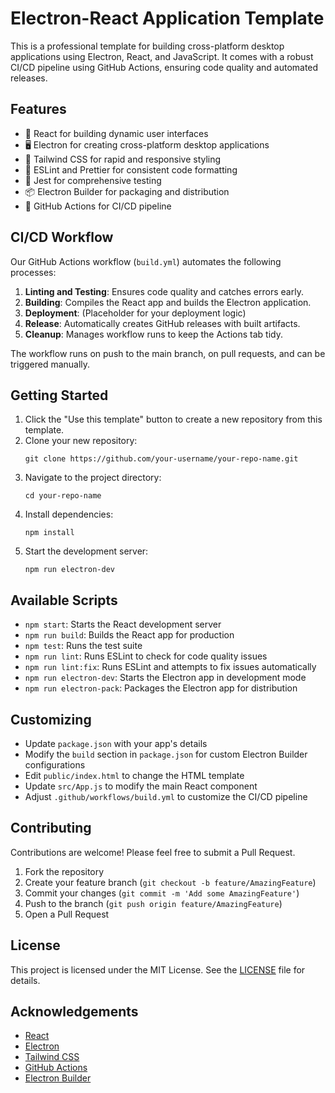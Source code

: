 # Electron-React Application Template

This is a professional template for building cross-platform desktop applications using Electron, React, and JavaScript. It comes with a robust CI/CD pipeline using GitHub Actions, ensuring code quality and automated releases.

## Features

- 🚀 React for building dynamic user interfaces
- 🖥️ Electron for creating cross-platform desktop applications
- 🎨 Tailwind CSS for rapid and responsive styling
- 📏 ESLint and Prettier for consistent code formatting
- 🧪 Jest for comprehensive testing
- 📦 Electron Builder for packaging and distribution
- 🔄 GitHub Actions for CI/CD pipeline

## CI/CD Workflow

Our GitHub Actions workflow (`build.yml`) automates the following processes:

1. **Linting and Testing**: Ensures code quality and catches errors early.
2. **Building**: Compiles the React app and builds the Electron application.
3. **Deployment**: (Placeholder for your deployment logic)
4. **Release**: Automatically creates GitHub releases with built artifacts.
5. **Cleanup**: Manages workflow runs to keep the Actions tab tidy.

The workflow runs on push to the main branch, on pull requests, and can be triggered manually.

## Getting Started

1. Click the "Use this template" button to create a new repository from this template.
2. Clone your new repository:
   ```
   git clone https://github.com/your-username/your-repo-name.git
   ```
3. Navigate to the project directory:
   ```
   cd your-repo-name
   ```
4. Install dependencies:
   ```
   npm install
   ```
5. Start the development server:
   ```
   npm run electron-dev
   ```

## Available Scripts

- `npm start`: Starts the React development server
- `npm run build`: Builds the React app for production
- `npm test`: Runs the test suite
- `npm run lint`: Runs ESLint to check for code quality issues
- `npm run lint:fix`: Runs ESLint and attempts to fix issues automatically
- `npm run electron-dev`: Starts the Electron app in development mode
- `npm run electron-pack`: Packages the Electron app for distribution

## Customizing

- Update `package.json` with your app's details
- Modify the `build` section in `package.json` for custom Electron Builder configurations
- Edit `public/index.html` to change the HTML template
- Update `src/App.js` to modify the main React component
- Adjust `.github/workflows/build.yml` to customize the CI/CD pipeline

## Contributing

Contributions are welcome! Please feel free to submit a Pull Request.

1. Fork the repository
2. Create your feature branch (`git checkout -b feature/AmazingFeature`)
3. Commit your changes (`git commit -m 'Add some AmazingFeature'`)
4. Push to the branch (`git push origin feature/AmazingFeature`)
5. Open a Pull Request

## License

This project is licensed under the MIT License. See the [LICENSE](LICENSE) file for details.

## Acknowledgements

- [React](https://reactjs.org/)
- [Electron](https://www.electronjs.org/)
- [Tailwind CSS](https://tailwindcss.com/)
- [GitHub Actions](https://github.com/features/actions)
- [Electron Builder](https://www.electron.build/)

